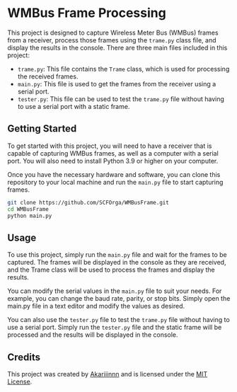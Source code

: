 # WMBus Frame Processing

This project is designed to capture Wireless Meter Bus (WMBus) frames from a receiver, process those frames using the `trame.py` class file, and display the results in the console. There are three main files included in this project:

- `trame.py`: This file contains the `Trame` class, which is used for processing the received frames.
- `main.py`: This file is used to get the frames from the receiver using a serial port.
- `tester.py`: This file can be used to test the `trame.py` file without having to use a serial port with a static frame.

## Getting Started

To get started with this project, you will need to have a receiver that is capable of capturing WMBus frames, as well as a computer with a serial port. You will also need to install Python 3.9 or higher on your computer.

Once you have the necessary hardware and software, you can clone this repository to your local machine and run the `main.py` file to start capturing frames.

```sh
git clone https://github.com/SCFOrga/WMBusFrame.git
cd WMBusFrame
python main.py
```

## Usage

To use this project, simply run the `main.py` file and wait for the frames to be captured. The frames will be displayed in the console as they are received, and the Trame class will be used to process the frames and display the results.

You can modify the serial values in the `main.py` file to suit your needs. For example, you can change the baud rate, parity, or stop bits. Simply open the main.py file in a text editor and modify the values as desired.

You can also use the `tester.py` file to test the `trame.py` file without having to use a serial port. Simply run the `tester.py` file and the static frame will be processed and the results will be displayed in the console.

## Credits

This project was created by [Akariiinnn](https://github.com/Akariiinnn) and is licensed under the [MIT License](https://en.wikipedia.org/wiki/MIT_License).